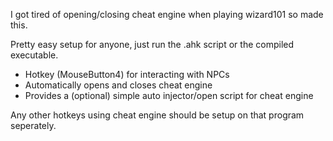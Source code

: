 I got tired of opening/closing cheat engine when playing wizard101 so made this.

Pretty easy setup for anyone, just run the .ahk script or the compiled executable. 

- Hotkey (MouseButton4) for interacting with NPCs
- Automatically opens and closes cheat engine
- Provides a (optional) simple auto injector/open script for cheat engine

Any other hotkeys using cheat engine should be setup on that program seperately.
